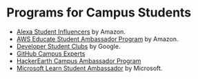 # Programs for Campus Students

* [Alexa Student Influencers](https://developer.amazon.com/en-IN/alexa/alexa-student-influencer) by Amazon.
* [AWS Educate Student Ambassador Program](https://aws.amazon.com/education/awseducate/student-ambassador-program/) by Amazon.
* [Developer Student Clubs](https://developers.google.com/community/dsc) by Google.
* [GitHub Campus Experts](https://education.github.com/students/experts)
* [HackerEarth Campus Ambassador Program](https://www.hackerearth.com/docs/wiki/campus/introduction/)
* [Microsoft Learn Student Ambassador](https://studentambassadors.microsoft.com/en-us) by Microsoft.
